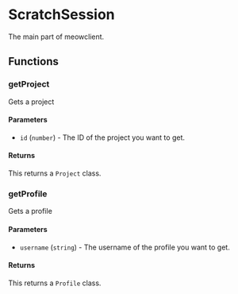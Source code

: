 # ScratchSession
The main part of meowclient.

## Functions
### getProject

Gets a project

#### Parameters
- `id` (`number`) - The ID of the project you want to get.

#### Returns
This returns a `Project` class.

### getProfile

Gets a profile

#### Parameters
- `username` (`string`) - The username of the profile you want to get.

#### Returns
This returns a `Profile` class.

